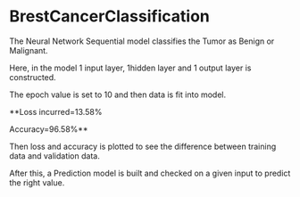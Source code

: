 # BrestCancerClassification

The Neural Network Sequential model classifies the Tumor as Benign or Malignant.

Here, in the model 1 input layer, 1hidden layer and 1 output layer is constructed.

The epoch value is set to 10 and then data is fit into model.

**Loss incurred=13.58% 

Accuracy=96.58%**

Then loss and accuracy is plotted to see the difference between training data and validation data.

After this, a Prediction model is built and checked on a given input to predict the right value.
